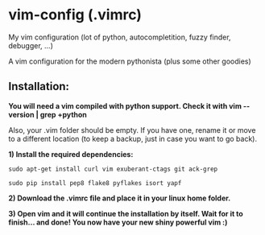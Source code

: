 # vim-config (.vimrc)


My vim configuration (lot of python, autocompletition, fuzzy finder, debugger, ...)

A vim configuration for the modern pythonista (plus some other goodies)

Installation:
--------------

**You will need a vim compiled with python support. Check it with vim --version | grep +python**

Also, your .vim folder should be empty. If you have one, rename it or move to a different location (to keep a backup, just      in case you want to go back).

**1) Install the required dependencies:**
    
    sudo apt-get install curl vim exuberant-ctags git ack-grep
    
    sudo pip install pep8 flake8 pyflakes isort yapf

**2) Download the .vimrc file and place it in your linux home folder.**

**3) Open vim and it will continue the installation by itself. Wait for it to finish... and done! You now have your new shiny powerful vim :)**

